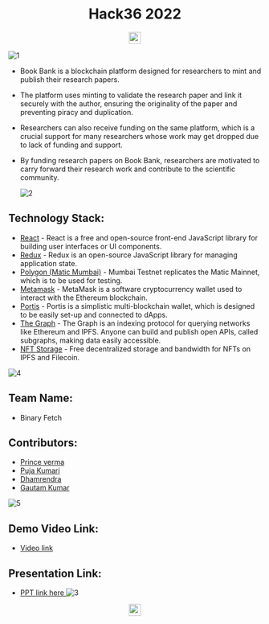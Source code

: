 
<p align="center"><h1 align="center">Hack36 2022</h1>
</p>


<p align="center"><a href="https://hack36.com"> <img src="https://cutt.ly/BuiltAtHack36" height=24px> </a> </p>


 ![1](https://user-images.githubusercontent.com/78801686/165015913-4b91a35c-5a7a-4676-91a1-4b70d3c14f8a.jpeg)


* Book Bank is a blockchain platform designed for researchers to mint and publish their research papers.
* The platform uses minting to validate the research paper and link it securely with the author, ensuring the originality of the paper and preventing piracy and duplication.
* Researchers can also receive funding on the same platform, which is a crucial support for many researchers whose work may get dropped due to lack of funding and support.
* By funding research papers on Book Bank, researchers are motivated to carry forward their research work and contribute to the scientific community.
 
  
    ![2](https://user-images.githubusercontent.com/78801686/165015934-cbec46f8-1120-49de-916f-2d14958ea7c4.jpeg)
 

 


## Technology Stack:


 - [React](https://reactjs.org/) - React is a free and open-source front-end JavaScript library for building user interfaces or UI components.
 - [Redux](https://redux.js.org/) - Redux is an open-source JavaScript library for managing application state.
 - [Polygon (Matic Mumbai)](https://docs.matic.network/docs/develop/network-details/network/) - Mumbai Testnet replicates the Matic Mainnet, which is to be used for testing.
 - [Metamask](https://metamask.io/) - MetaMask is a software cryptocurrency wallet used to interact with the Ethereum blockchain.
 - [Portis](https://www.portis.io/) - Portis is a simplistic multi-blockchain wallet, which is designed to be easily set-up and connected to dApps.
 - [The Graph](https://thegraph.com/) - The Graph is an indexing protocol for querying networks like Ethereum and IPFS. Anyone can build and publish open APIs, called subgraphs, making data easily accessible.
 - [NFT Storage](https://nft.storage/) - Free decentralized storage and bandwidth for NFTs on IPFS and Filecoin.
  
![4](https://user-images.githubusercontent.com/78801686/165015974-35181fc5-7dff-433b-9c16-a8d27d83433f.jpeg)


## Team Name:
* Binary Fetch

## Contributors:

* [Prince verma]()
*  [Puja Kumari]()
* [Dhamrendra]()
* [Gautam Kumar]()


![5](https://user-images.githubusercontent.com/78801686/165016007-20738792-0090-426c-bb17-8c3a113ce863.jpeg)


## Demo Video Link:
 * <a href="https://youtu.be/furB7RhNEek">Video link</a>
  
## Presentation Link:
 * <a href="https://drive.google.com/file/d/1gK5G35hDkAZrc0V01rAA5xR1WbyRlSTB/view?usp=sharing"> PPT link here </a>
  ![3](https://user-images.githubusercontent.com/78801686/165015967-23df9b76-607f-4bbd-911f-20f153ebe881.jpeg)



<p align="center"><a href="https://hack36.com"> <img src="https://cutt.ly/BuiltAtHack36" height=24px> </a></p>

